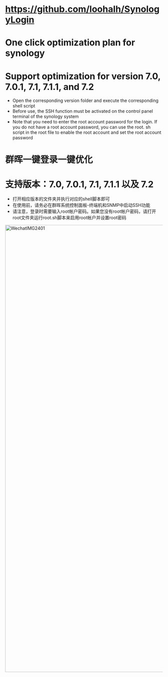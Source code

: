 # https://github.com/loohalh/SynologyLogin

# One click optimization plan for synology
# Support optimization for version 7.0, 7.0.1, 7.1, 7.1.1, and 7.2
* Open the corresponding version folder and execute the corresponding shell script
* Before use, the SSH function must be activated on the control panel terminal of the synology system
* Note that you need to enter the root account password for the login. If you do not have a root account password, you can use the root. sh script in the root file to enable the root account and set the root account password

# 群晖一键登录一键优化
# 支持版本：7.0, 7.0.1, 7.1, 7.1.1 以及 7.2
* 打开相应版本的文件夹并执行对应的shell脚本即可
* 在使用前，请务必在群晖系统控制面板-终端机和SNMP中启动SSH功能
* 请注意，登录时需要输入root帐户密码。如果您没有root帐户密码，请打开root文件夹运行root.sh脚本来启用root帐户并设置root密码

<img width="1432" alt="WechatIMG2401" src="https://github.com/loohalh/SynologyLogin/assets/16890588/9f584b92-3884-4164-bdec-6539748e34b4">








